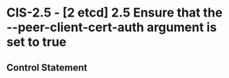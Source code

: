 # CIS-2.5 - \[2 etcd\] 2.5 Ensure that the --peer-client-cert-auth argument is set to true

## Control Statement
